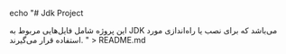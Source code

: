 echo "# Jdk Project

این پروژه شامل فایل‌هایی مربوط به JDK می‌باشد که برای نصب یا راه‌اندازی مورد استفاده قرار می‌گیرند.
" > README.md
